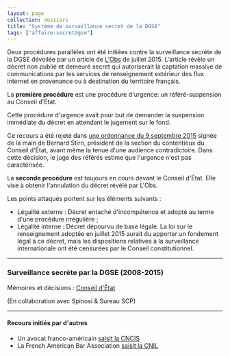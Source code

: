 ```yaml
---
layout: page
collection: dossiers
title: "Système de surveillance secret de la DGSE"
tags: ["affaire:secretdgse"]
---
```



Deux procédures parallèles ont été initiées contre la surveillance
secrète de la DGSE dévoilée par un article de
[L'Obs](http://tempsreel.nouvelobs.com/societe/20150625.OBS1569/exclusif-comment-la-france-ecoute-aussi-le-monde.html)
de juillet 2015. L'article révèle un décret non publié et demeuré
secret qui autoriserait la captation massive de communications par les
services de renseignement extérieur des flux internet en provenance ou
à destination du territoire français.


La **première procédure** est une procédure d'urgence: un
référé-suspension au Conseil d'État. 

Cette procédure d'urgence avait pour but de demander la suspension
immédiate du décret en attendant le jugement sur le fond.

Ce recours a été rejeté dans
[une ordonnance du 9 septembre 2015](https://exegetes.eu.org/recours/secretdgse/CEtat/2015-09-09-Ordonnance_-_De__cret_secret_393079_ocr.pdf)
signée de la main de Bernard Stirn, président de la section du
contentieux du Conseil d'État, avant même la tenue d'une audience
contradictoire. Dans cette décision, le juge des référés estime que
l'urgence n'est pas caractérisée.

La **seconde procédure** est toujours en cours devant le Conseil
d'État. Elle vise à obtenir l'annulation du décret révélé par L'Obs.

Les points attaqués portent sur les éléments suivants :

  -  Légalité externe : Décret entaché d'incompétence et adopté au terme d'une procédure irrégulière ;
  -  Légalité interne : Décret dépourvu de base légale. La loi sur le renseignement adoptée en juillet 2015 aurait du apporter un fondement légal à ce décret, mais les dispositions relatives à la surveillance internationale ont été censurées par le Conseil constitutionnel.

------------

### Surveillance secrète par la DGSE (2008-2015)

Mémoires et décisions : [Conseil d'État][secretdgseCEtat]

(En collaboration avec Spinosi & Sureau SCP)

------

#### Recours initiés par d'autres 

 -   Un avocat franco-américain [saisit la CNCIS](https://www.laquadrature.net/fr/node/9538)
 -   La French American Bar Association [saisit la CNIL](http://www.nextinpact.com/news/96635-surveillance-internationale-avocats-franco-americains-portent-plainte-aupres-cnil.htm)



[abrogationretentiondemande]: /recours/abrogationretention/demande/
[abrogationretentionCEtat]: /recours/abrogationretention/CEtat/
[amicusrenseignement]: /recours/amicusrenseignement/
[filtragecazeneuveCEtat]: /recours/filtragecazeneuve/CEtat/
[filtragecazeneuveCnil]: /recours/filtragecazeneuve/Cnil/
[filtragecazeneuveOclctic]: /recours/filtragecazeneuve/Oclctic/
[lpmCEtat]: /recours/lpm/CEtat/
[lpmCConst]: /recours/lpm/CConst/
[renseignementCEtat]: /recours/renseignement/CEtat/
[secretdgseCEtat]: /recours/secretdgse/CEtat/
[verificationcnctrCnctr]: /recours/verificationcnctr/Cnctr/
[verificationcnctrCEtat]: /recours/verificationcnctr/CEtat/
